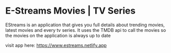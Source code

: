 # E-Streams Movies | TV Series


EStreams is an application that gives you full details about trending movies, latest movies and every tv series. It uses the TMDB api to call the movies so the movies on the application is always up to date


visit app here: https://www.estreams.netlify.app
